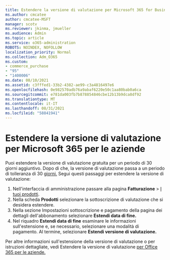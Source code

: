 ```yaml
---
title: Estendere la versione di valutazione per Microsoft 365 for Business
ms.author: cmcatee
author: cmcatee-MSFT
manager: scotv
ms.reviewer: jkinma, jmueller
ms.audience: Admin
ms.topic: article
ms.service: o365-administration
ROBOTS: NOINDEX, NOFOLLOW
localization_priority: Normal
ms.collection: Adm_O365
ms.custom:
- commerce_purchase
- "95"
- "1400006"
ms.date: 08/10/2021
ms.assetid: c3fffed1-33b2-4382-ae99-c3a4816497e6
ms.openlocfilehash: 0e982570adb76a9abaf6220e50c1aa80bab0a6ca
ms.sourcegitcommit: e781da003fb7b878854846cbe12b13b9dca8df92
ms.translationtype: MT
ms.contentlocale: it-IT
ms.lasthandoff: 08/31/2021
ms.locfileid: "58841941"
---
```

# <a name="extend-your-trial-for-microsoft-365-for-business"></a>Estendere la versione di valutazione per Microsoft 365 per le aziende

Puoi estendere la versione di valutazione gratuita per un periodo di 30 giorni aggiuntivo. Dopo di che, la versione di valutazione passa a un periodo di tolleranza di 30 [giorni.](https://docs.microsoft.com/alchemyinsights/grace-period-for-microsoft-365-free-trial) Segui questi passaggi per estendere la versione di valutazione:
  
1. Nell'interfaccia di amministrazione passare alla pagina **Fatturazione** \> [I tuoi prodotti](https://go.microsoft.com/fwlink/p/?linkid=842054).
2. Nella scheda **Prodotti** selezionare la sottoscrizione di valutazione che si desidera estendere.
3. Nella sezione Impostazioni sottoscrizione  e pagamento della pagina dei dettagli dell'abbonamento selezionare **Estendi data di fine.**
4. Nel riquadro **Estendi data di fine** esaminare le informazioni sull'estensione e, se necessario, selezionare una modalità di pagamento. Al termine, selezionare **Estendi versione di valutazione.**

Per altre informazioni sull'estensione della versione di valutazione o per istruzioni dettagliate, vedi Estendere la versione di valutazione [per Office 365 per le aziende.](https://docs.microsoft.com/microsoft-365/commerce/extend-your-trial)
